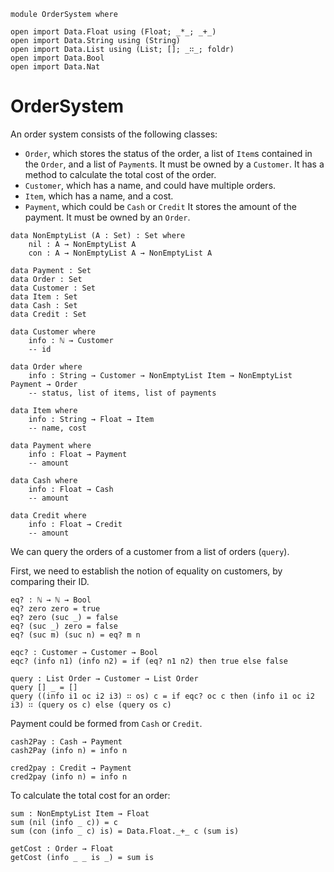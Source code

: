 ```
module OrderSystem where

open import Data.Float using (Float; _*_; _+_)
open import Data.String using (String)
open import Data.List using (List; []; _∷_; foldr)
open import Data.Bool
open import Data.Nat
```

# OrderSystem

An order system consists of the following classes:

- `Order`, which stores the status of the order, 
    a list of `Item`s contained in the `Order`,
    and a list of `Payment`s.
    It must be owned by a `Customer`.
    It has a method to calculate the total cost of the order.
- `Customer`, which has a name, and could have multiple orders.
- `Item`, which has a name, and a cost.
- `Payment`, which could be `Cash` or `Credit`
    It stores the amount of the payment.
    It must be owned by an `Order`.

```
data NonEmptyList (A : Set) : Set where
    nil : A → NonEmptyList A
    con : A → NonEmptyList A → NonEmptyList A
```

```
data Payment : Set
data Order : Set
data Customer : Set
data Item : Set
data Cash : Set
data Credit : Set

data Customer where
    info : ℕ → Customer
    -- id

data Order where
    info : String → Customer → NonEmptyList Item → NonEmptyList Payment → Order 
    -- status, list of items, list of payments

data Item where
    info : String → Float → Item
    -- name, cost

data Payment where
    info : Float → Payment
    -- amount

data Cash where
    info : Float → Cash
    -- amount

data Credit where
    info : Float → Credit
    -- amount
```

We can query the orders of a customer from a list of orders (`query`).

First, we need to establish the notion of equality on customers, by
comparing their ID.

```
eq? : ℕ → ℕ → Bool
eq? zero zero = true
eq? zero (suc _) = false
eq? (suc _) zero = false
eq? (suc m) (suc n) = eq? m n

eqc? : Customer → Customer → Bool
eqc? (info n1) (info n2) = if (eq? n1 n2) then true else false

query : List Order → Customer → List Order
query [] _ = []
query ((info i1 oc i2 i3) ∷ os) c = if eqc? oc c then (info i1 oc i2 i3) ∷ (query os c) else (query os c)  
```

Payment could be formed from `Cash` or `Credit`.

```
cash2Pay : Cash → Payment
cash2Pay (info n) = info n

cred2pay : Credit → Payment
cred2pay (info n) = info n
```

To calculate the total cost for an order:

```
sum : NonEmptyList Item → Float
sum (nil (info _ c)) = c
sum (con (info _ c) is) = Data.Float._+_ c (sum is)

getCost : Order → Float
getCost (info _ _ is _) = sum is
```